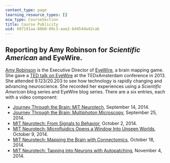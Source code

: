 ```yaml
---
content_type: page
learning_resource_types: []
ocw_type: CourseSection
title: Course Publicity
uid: 687191aa-88b0-09c3-aae2-bd454da42cab
---
```


Reporting by Amy Robinson for _Scientific American_ and EyeWire.
----------------------------------------------------------------

[Amy Robinson](http://amy.world/) is the Executive Director of [EyeWire](http://blog.eyewire.org/about/), a brain mapping game. She gave a [TED talk on EyeWire](https://blog.ted.com/eyewires-creative-director-on-her-ted-experience/) at the TEDxAmsterdam conference in 2013. She attended 9.123/20.203 to see how technology is rapidly changing and advancing neuroscience. She recorded her experiences using a _Scientific American_ blog series and EyeWire blog series. There are a six entries, each with a video component:

*   [Journey Through the Brain: MIT Neurotech](http://blogs.scientificamerican.com/expeditions/2014/09/18/journey-through-the-brain-mit-neurotech/), September 14, 2014.
*   [Journey Through the Brain: Multiphoton Microscopy](http://blogs.scientificamerican.com/expeditions/2014/09/25/journey-through-the-brain-multiphoton-microscopy/), September 25, 2014.
*   [MIT Neurotech: From Signals to Behavior](http://blogs.scientificamerican.com/expeditions/2014/10/02/mit-neurotech-from-signals-to-behavior/), October 2, 2014.
*   [MIT Neurotech: Microfluidics Opens a Window Into Unseen Worlds](http://blogs.scientificamerican.com/expeditions/2014/10/09/mit-neurotech-microfluidics-opens-a-window-into-unseen-worlds/), October 9, 2014.
*   [MIT Neurotech: Mapping the Brain with Connectomics](http://blogs.scientificamerican.com/expeditions/2014/10/18/mit-neurotech-mapping-the-brain-with-connectomics/), October 18, 2014.
*   [MIT Neurotech: Tapping into Neurons with Autopatching](http://blogs.scientificamerican.com/expeditions/2014/11/04/mit-neurotech-tapping-into-neurons-with-autopatching/), November 4, 2014.